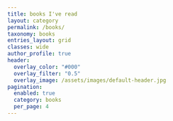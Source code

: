 ```yaml
---
title: books I've read
layout: category
permalink: /books/
taxonomy: books
entries_layout: grid
classes: wide
author_profile: true
header:
  overlay_color: "#000"
  overlay_filter: "0.5"
  overlay_image: /assets/images/default-header.jpg
pagination:
  enabled: true
  category: books
  per_page: 4
---
```

